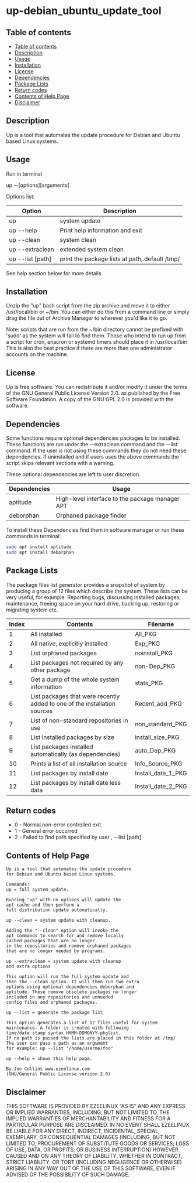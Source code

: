 # up-debian_ubuntu_update_tool

Table of contents
---------------------------

  * [Table of contents](#table-of-contents)
  * [Description](#description)
  * [Usage](#usage)
  * [Installation](#installation)
  * [License](#license)
  * [Dependencies](#dependencies)
  * [Package Lists](#package-lists)
  * [Return codes](#return-codes)
  * [Contents of Help Page](#contents-of-help-page)
  * [Disclaimer](#disclaimer)
 

Description
------------------

 Up is a tool that automates the update procedure for Debian and Ubuntu based
 Linux systems.
 
Usage
-----------------

Run in terminal
 
up --[options][arguments]

Options list:

| Option          | Description     |
| --------------- | --------------- |
| up              | system update |
| up --help | Print help information and exit |
| up --clean | system clean |
| up --extraclean  | extended system clean |
| up --list [path] | print the package lists at path,.default /tmp/ |

See help section below for more details

Installation
----------------------

 Unzip the "up" bash script from the zip archive and move it to either
 /usr/local/bin or ~/bin. You can either do this from a command line or 
 simply drag the file out of Archive Manager to wherever you'd like it to go.

 Note: scripts that are run from the ~/bin directory cannot be prefixed with
 'sudo' as the system will fail to find them. Those who intend to run up from
 a script for cron, anacron or systemd timers should place it in /usr/local/bin
 This is also the best practice if there are more than one administrator
 accounts on the machine.

License
-----------------

 Up is free software. You can redistribute it and/or modify it under the
 terms of the GNU General Public License Version 2.0. as published by
 the Free Software Foundation. A copy of the GNU GPL 2.0 is provided with the
 software.

Dependencies
-------------------------

Some functions require optional dependencies packages to be installed.
These functions are run under the --extraclean command and the --list
command. If the user is not using these commands they do not need these
dependencies. If uninstalled and if users uses the above commands the
script skips relevant sections with a warning.

These optional dependencies are left to user discretion.

| Dependencies | Usage |
| ------ | ------ |
| aptitude | High-level interface to the package manager APT |
| deborphan | Orphaned package finder |

To install these Dependencies  find them in software manager or 
run these commands in terminal:

```sh
sudo apt install aptitude
sudo apt install deborphan
```

Package Lists
--------------- 

The package files list generator provides a snapshot of system 
by producing a group of 12 files
which describe the system.
These lists can be very useful, for example:
Reporting bugs, discussing installed packages, maintenance, freeing 
space on your hard drive, backing up, restoring or migrating system etc.

| Index | Contents | Filename |
| -------- | -------- | ----- |
| 1 | All installed | All_PKG |
| 2 | All native, explicitly installed | Exp_PKG |
| 3 | List orphaned packages  | noinstall_PKG |
| 4 | List packages not required by any other package | non-Dep_PKG |
| 5 | Get a dump of the whole system information | stats_PKG |
| 6 | List packages that were recently added to one of the installation sources | Recent_add_PKG |
| 7 | List of non-standard repositories in use | non_standard_PKG |
| 8 | List Installed packages by size | install_size_PKG |
| 9 | List packages installed automatically (as dependencies) | auto_Dep_PKG |
| 10 | Prints a list of all installation source |  Info_Source_PKG|
| 11 | List packages by install date  | Install_date_1_PKG |
| 12 | List packages by install date less data | Install_date_2_PKG |


Return codes
---------------------

* 0 - Normal non-error controlled exit.
* 1 - General error occurred
* 2 - Failed to find path specified by user , --list [path]  


Contents of Help Page
----------------------

	Up is a tool that automates the update procedure 
	for Debian and Ubuntu based Linux systems.

	Commands:
	up = full system update.

	Running "up" with no options will update the 
	apt cache and then perform a
	full distribution update automatically.

	up --clean = system update with cleanup.

	Adding the "--clean" option will invoke the 
	apt commands to search for and remove locally 
	cached packages that are no longer 
	in the repositories and remove orphaned packages 
	that are no longer needed by programs.

	up --extraclean = system update with cleanup 
	and extra options
	
	This option will run the full system update and 
	then the --clean option. It will then run two extra 
	options using optional dependencies deborphan and 
	aptitude. These remove obsolete packages no longer
	included in any repositories and unneeded 
	config files and orphaned packages. 
	
	up --list = generate the package list
	
	This option generates a list of 12 files useful for system 
	maintenance. A folder is created with following 
	time/date stamp syntax HHMM-DDMONYY-pkglist.
	If no path is passed the lists are placed in this folder at /tmp/
	The user can pass a path as an argument 
	for example: up --list "/home/userme/foo" 
	
	up --help = shows this help page.

	By Joe Collins www.ezeelinux.com 
	(GNU/General Public License version 2.0)



Disclaimer
-----------------------------
 
 THIS SOFTWARE IS PROVIDED BY EZEELINUX “AS IS” AND ANY EXPRESS OR IMPLIED
 WARRANTIES, INCLUDING, BUT NOT LIMITED TO, THE IMPLIED WARRANTIES OF
 MERCHANTABILITY AND FITNESS FOR A PARTICULAR PURPOSE ARE DISCLAIMED. IN NO
 EVENT SHALL EZEELINUX BE LIABLE FOR ANY DIRECT, INDIRECT, INCIDENTAL, SPECIAL,
 EXEMPLARY, OR CONSEQUENTIAL DAMAGES (INCLUDING, BUT NOT LIMITED TO,
 PROCUREMENT OF SUBSTITUTE GOODS OR SERVICES; LOSS OF USE, DATA, OR PROFITS; OR
 BUSINESS INTERRUPTION) HOWEVER CAUSED AND ON ANY THEORY OF LIABILITY, WHETHER
 IN CONTRACT, STRICT LIABILITY, OR TORT (INCLUDING NEGLIGENCE OR OTHERWISE)
 ARISING IN ANY WAY OUT OF THE USE OF THIS SOFTWARE, EVEN IF ADVISED OF THE
 POSSIBILITY OF SUCH DAMAGE.

